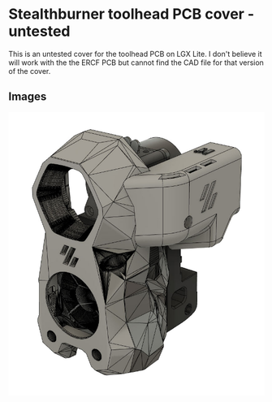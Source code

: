 # Stealthburner toolhead PCB cover - untested

This is an untested cover for the toolhead PCB on LGX Lite. I don't believe it will work with the the ERCF PCB but cannot find the CAD file for that version of the cover.

## Images
![](./Images/Stealtburner_toolhead_PCB_cover_01.jpg)
